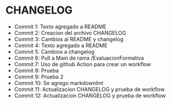 <h1 id="titulo">CHANGELOG</h2>
<ul>
<li>Commit 1: Texto agregado a README</li>
<li>Commit 2: Creacion del archivo CHANGELOG</li>
<li>Commit 3: Cambios al README y changelog</li>
<li>Commit 4: Texto agregado a README</li>
<li>Commit 5: Cambios a changelog</li>
<li>Commit 6: Pull a Main de rama /EvaluacionFormativa</li>
<li>Commit 7: Uso de github Action para crear un workflow</li>
<li>Commit 8: Prueba</li>
<li>Commit 9: Prueba 2</li>
<li>Commit 10: Se agrego markdownlint</li>
<li>Commit 11: Actualizacion CHANGELOG y prueba de workflow</li>
<li>Commit 12: Actualizacion CHANGELOG y prueba de workflow</li>

</ul>
